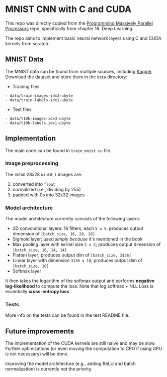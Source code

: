 # MNIST CNN with C and CUDA


This repo was directly copied from the [Programming Massively Parallel Processors](https://github.com/katsudon16/programming_massively_parallel_processors) repo, specifically from chapter 16: Deep Learning.

The repo aims to implement basic neural network layers using C and CUDA kernels from scratch.


## MNIST Data

The MNIST data can be found from multiple sources, including [Kaggle](https://www.kaggle.com/datasets/hojjatk/mnist-dataset). Download the dataset and store them in the `data` directory:

- Training files
```
- data/train-images-idx3-ubyte
- data/train-labels-idx1-ubyte
```

- Test files
```
- data/t10k-images-idx3-ubyte
- data/t10k-labels-idx1-ubyte
```

## Implementation

The main code can be found in `train_mnist.cu` file. 


### Image preprocessing

The initial 28x28 `uint8_t` images are:

1) converted into `float`
2) normalized (i.e., dividing by 255)
3) padded with 0s into 32x32 images


### Model architecture

The model architecture currently consists of the following layers:

- 2D convolutional layers: 16 filters, each `5 x 5`; produces output dimension of `[batch_size, 16, 28, 28]`
- Sigmoid layer; used *simply because* it's mentioned in the book
- Max pooling layer with kernel size `2 x 2`; produces output dimension of `[batch_size, 16, 14, 14]`
- Flatten layer; produces output dim of `[batch_size, 3136]`
- Linear layer with dimension `3136 x 10`; produces output dim of `[batch_size, 10]`
- Softmax layer

It then takes the logarithm of the softmax output and performs **negative log-likelihood** to compute the loss. Note that log softmax + NLL Loss is essentially **cross-entropy loss**.

### Tests

More info on the tests can be found in the test README file.


## Future improvements

The implementation of the CUDA kernels are still naive and may be slow. Further optimizations (or even moving the computation to CPU if using GPU is not necessary) will be done.

Improving the model architecture (e.g., adding ReLU and batch normalization) is currently not the priority.